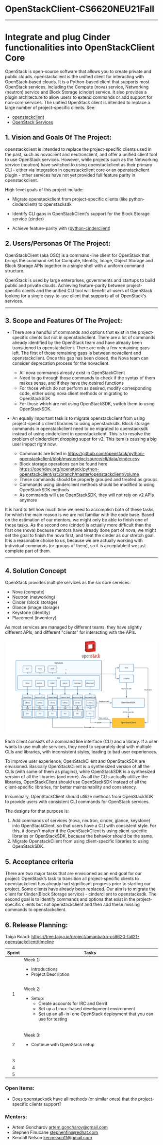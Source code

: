 # OpenStackClient-CS6620NEU21Fall
** **

# Integrate and plug Cinder functionalities into OpenStackClient Core

OpenStack is open-source software that allows you to create private and public clouds. openstackclient is the unified client for interacting with OpenStack-based clouds. It is a Python-based client that supports most OpenStack services, including the Compute (nova) service, Networking (neutron) service and Block Storage (cinder) service. It also provides a plugin architecture to allow users to extend commands or add support for non-core services. The unified OpenStack client is intended to replace a large number of project-specific clients.
See:
* [openstackclient](https://docs.openstack.org/python-openstackclient/latest/)
* [OpenStack Services](https://www.openstack.org/software/project-navigator/openstack-components#openstack-services)


## 1.   Vision and Goals Of The Project:

openstackclient is intended to replace the project-specific clients used in the past, such as novaclient and neutronclient, and offer a unified client tool to use OpenStack services. However, while projects such as the Networking service (neutron) have switched to using openstackclient as their primary CLI - either via integration in openstackclient core or an openstackclient plugin - other services have not yet provided full feature parity in openstackclient.

High-level goals of this project include:

* Migrate openstackclient from project-specific clients (like python-cinderclient) to openstacksdk

* Identify CLI gaps in OpenStackClient's support for the Block Storage service (cinder)

* Achieve feature-parity with ([python-cinderclient](https://opendev.org/openstack/python-cinderclient))


## 2. Users/Personas Of The Project:

OpenStackClient (aka OSC) is a command-line client for OpenStack that brings the command set for Compute, Identity, Image, Object Storage and Block Storage APIs together in a single shell with a uniform command structure.

OpenStack is used by large enterprises, governments and startups to build public and private clouds.
Achieving feature-parity between project-specific clients and the unified CLI tool will benefit all users of OpenStack looking for a single easy-to-use client that supports all of OpenStack's services.

** **

## 3.   Scope and Features Of The Project:

* There are a handful of commands and options that exist in the project-specific clients but not in openstackclient. There are a lot of commands already identified by the OpenStack team and have already been transitioned to openstackclient. There are only a few remaining gaps left. The first of those remaining gaps is between novaclient and openstackclient. Once this gap has been closed, the Nova team can consider deprecation process for the novaclient.
	* All nova commands already exist in OpenStackClient
	* Need to go through those commands to check if the syntax of them makes sense, and if they have the desired functions
	* For those which do not perform as desired, modify corresponding code, either using nova client methods or migrating to OpenStackSDK
	* For those which are not using OpenStackSDK, switch them to using OpenStackSDK.

* An equally important task is to migrate openstackclient from using project-specific client libraries to using openstacksdk. Block storage commands in openstackclient need to be migrated to openstacksdk instead of using cinderclient in openstackclient. This is to resolve the problem of cinderclient dropping super for v2. This item is causing a big user impact right now.
	* Commands are listed in https://github.com/openstack/python-openstackclient/blob/master/doc/source/cli/data/cinder.csv
	* Block storage operations can be found here https://opendev.org/openstack/python-openstackclient/src/branch/master/openstackclient/volume
	* These commands should be properly grouped and treated as groups
	* Commands using cinderclient methods should be modified to using OpenStackSDK methods
	* As commands will use OpenStackSDK, they will not rely on v2 APIs anymore

It is hard to tell how much time we need to accomplish both of these tasks, for which the main reason is we are not familiar with the code base. Based on the estimation of our mentors, we might only be able to finish one of these tasks. As the second one (cinder) is actually more difficult than the first one (nova) because mentors have already done part of nova, we might set the goal to finish the nova first, and treat the cinder as our stretch goal. It is a reasonable choice to us, because we are actually working with individual commands (or groups of them), so it is acceptable if we just complete part of them.


** **

## 4. Solution Concept

OpenStack provides multiple services as the six core services:
* Nova (compute)
* Neutron (networking)
* Cinder (block storage)
* Glance (image storage)
* Keystone (identity)
* Placement (inventory)

As most services are managed by different teams, they have slightly different APIs, and different "clients" for interacting with the APIs.

![alt text](https://github.com/DiweiZhu/OpenStackClient-CS6620NEU21Fall/blob/main/OpenStackClient.png)

Each client consists of a command line interface (CLI) and a library. If a user wants to use multiple services, they need to separately deal with multiple CLIs and libraries, with inconsistent styles, leading to bad user experiences.

To improve user experience, OpenStackClient and OpenStackSDK are envisioned. Basically OpenStackClient is a synthesized version of all the CLIs (with some of them as plugins), while OpenStackSDK is a synthesized version of all the libraries (and more). As all the CLIs actually utillize the libraries, OpenStackClient should use OpenStackSDK instead of all the client-specific libraries, for better maintainability and consistency.

In summary, OpenStackClient should utilize methods from OpenStackSDK to provide users with consistent CLI commands for OpenStack services.

The designs for that purpose is:
1. Add commands of services (nova, neutron, cinder, glance, keystone) into OpenStackClient, so that users have a CLI with consistent style. For this, it doesn't matter if the OpenStackClient is using client-specific libraries or OpenStackSDK, because the behavior should be the same.
2. Migrate OpenstackClient from using client-specific libraries to using OpenStackSDK.


## 5. Acceptance criteria

There are two major tasks that are envisioned as an end goal for our project:
OpenStack’s task to transition all project-specific clients to openstackclient has already had significant progress prior to starting our project. Some clients have already been replaced. Our aim is to migrate the client for Cinder(Block Storage service) - cinderclient    to openstacksdk.
The second goal is to identify commands and options that exist in the project-specific clients but not openstackclient and then add these missing commands to openstackclient.

## 6.  Release Planning:

Taiga Board: https://tree.taiga.io/project/amanbatra-cs6620-fall21-openstackclient/timeline

Sprint | Tasks
:------: | ------
1 | Week 1: <br><ul><li>Introductions</li><li>Project Description</li></ul><br> Week 2: <br><ul><li>Setup: <br><ul><li>Create accounts for IRC and Gerrit</li><li>Set up a Linux-based development environment</li><li>Set up an all-in-one OpenStack deployment that you can use for testing</li></ul><br></li></ul>
2 | Week 3: <br><ul><li>Continue with OpenStack setup</li></ul><br>
3 |
4 |
5 |


### Open Items: 
* Does openstacksdk have all methods (or similar ones) that the project-specific clients support?

### Mentors:
* Artem Goncharov <artem.goncharov@gmail.com>
* Stephen Finucane <stephenfin@redhat.com>
* Kendall Nelson <kennelson11@gmail.com>

